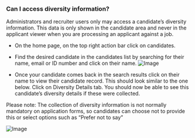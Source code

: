 ### Can I access diversity information?

  
​Administrators and recruiter users only may access a candidate’s diversity information. This data is only shown in the candidate area and never in the applicant viewer when you are processing an applicant against a job.  
  

- On the home page, on the top right action bar click on candidates.
- Find the desired candidate in the candidates list by searching for their name, email or ID number and click on their name.
![Image](https://s3.amazonaws.com/tw-desk/i/122167/attachment-inline/98318.20150430145755284.98318.201504301457552844RT6f)  
  

- Once your candidate comes back in the search results click on their name to view their candidate record. This should look similar to the one below. Click on Diversity Details tab. You should now be able to see this candidate’s diversity details if these were collected.
  
Please note: The collection of diversity information is not normally mandatory on application forms, so candidates can choose not to provide this or select options such as “Prefer not to say”  
  
![Image](https://s3.amazonaws.com/tw-desk/i/122167/attachment-inline/98318.20150430145843246.98318.20150430145843246GruQz)